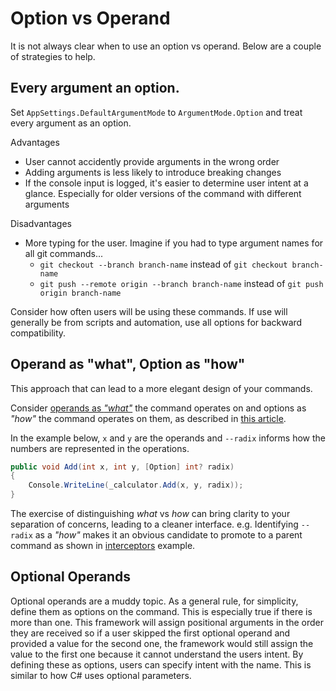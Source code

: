 # Option vs Operand

It is not always clear when to use an option vs operand. Below are a couple of strategies to help.

## Every argument an option. 

Set `AppSettings.DefaultArgumentMode` to `ArgumentMode.Option` and treat every argument as an option. 

Advantages

* User cannot accidently provide arguments in the wrong order
* Adding arguments is less likely to introduce breaking changes
* If the console input is logged, it's easier to determine user intent at a glance. Especially for older versions of the command with different arguments

Disadvantages

* More typing for the user. Imagine if you had to type argument names for all git commands... 
    * `git checkout --branch branch-name` instead of `git checkout branch-name` 
    * `git push --remote origin --branch branch-name` instead of `git push origin branch-name`

Consider how often users will be using these commands. If use will generally be from scripts and automation, use all options for backward compatibility.

## Operand as "what", Option as "how"
This approach that can lead to a more elegant design of your commands. 

Consider [operands as *"what"*](https://en.wikipedia.org/wiki/Operand) the command operates on and options as *"how"* the command operates on them, as described in [this article](http://www.informit.com/articles/article.aspx?p=175771).

In the example below, `x` and `y` are the operands and `--radix` informs how the numbers are represented in the operations. 

``` c#
public void Add(int x, int y, [Option] int? radix)
{
    Console.WriteLine(_calculator.Add(x, y, radix));
}
```

The exercise of distinguishing *what* vs *how* can bring clarity to your separation of concerns, leading to a cleaner interface.
e.g. Identifying `--radix` as a *"how"* makes it an obvious candidate to promote to a parent command as shown in [interceptors](interceptors.md) example.

## Optional Operands

Optional operands are a muddy topic. As a general rule, for simplicity, define them as options on the command. This is especially true if there is more than one. 
This framework will assign positional arguments in the order they are received so if a user skipped the first optional operand and provided a value for the second one, the framework would still assign the value to the first one because it cannot understand the users intent. By defining these as options, users can specify intent with the name. This is similar to how C# uses optional parameters.